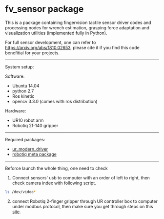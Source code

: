 # fv_sensor package

This is a package containing fingervision tactile sensor driver codes and processing nodes for wrench estimation, grasping force adaptation and visualization utilities (implemented fully in Python).

For full sensor development, one can refer to https://arxiv.org/abs/1810.02653, please cite it if you find this code benefitial for your projects.

- - -
System setup:

  Software:
  - Ubuntu 14.04
  - python 2.7
  - Ros kinetic
  - opencv 3.3.0 (comes with ros distribution)
  
  Hardware:
  - UR10 robot arm
  - Robotiq 2f-140 gripper

- - -
Required packages:
  - [ur_modern_driver](https://github.com/ros-industrial/ur_modern_driver/tree/kinetic-devel)
  - [robotiq meta package](https://github.com/ros-industrial/robotiq/tree/kinetic-devel)
  
- - -
Beforce launch the whole thing, one need to check
1. Connect sensors' usb to computer with an order of left to right, then check camera index with following script.
```bash
ls /dev/video*
```
2. connect Robotiq 2-finger gripper through UR controller box to computer under modbus protocol, then make sure you get through steps on this [site](http://wiki.ros.org/robotiq/Tutorials/Control%20of%20a%202-Finger%20Gripper%20using%20the%20Modbus%20RTU%20protocol%20%28ros%20kinetic%20and%20newer%20releases%29).

